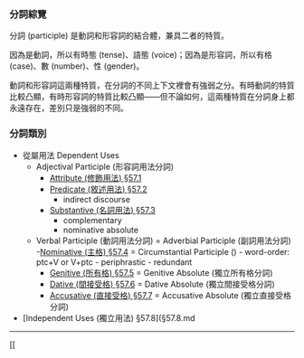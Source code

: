 ### 分詞綜覽
分詞 (participle) 是動詞和形容詞的結合體，兼具二者的特質。

因為是動詞，所以有時態 (tense)、語態 (voice)；因為是形容詞，所以有格 (case)、數 (number)、性 (gender)。


動詞和形容詞這兩種特質，在分詞的不同上下文裡會有強弱之分。有時動詞的特質比較凸顯，有時形容詞的特質比較凸顯——但不論如何，這兩種特質在分詞身上都永遠存在，差別只是強弱的不同。

### 分詞類別
- 從屬用法 Dependent Uses
	- Adjectival Participle (形容詞用法分詞)
		- [Attribute (修飾用法) §57.1](§57.1.md)
		- [Predicate (敘述用法) §57.2](§57.2.md)
			- indirect discourse
		- [Substantive (名詞用法) §57.3](§57.3.md)
			- complementary
			- nominative absolute
	- Verbal Participle (動詞用法分詞) = Adverbial Participle (副詞用法分詞)
		-[Nominative (主格) §57.4](§57.4.md) = Circumstantial Participle ()
			- word-order: ptc+V or V+ptc
			- periphrastic
			- redundant
		- [Genitive (所有格) §57.5](§57.5.md) = Genitive Absolute (獨立所有格分詞)
		- [Dative (間接受格) §57.6](§57.6.md) = Dative Absolute (獨立間接受格分詞)
		- [Accusative (直接受格) §57.7](§57.7.md) = Accusative Absolute (獨立直接受格分詞)
- [Independent Uses (獨立用法) §57.8](§57.8.md

---
[[